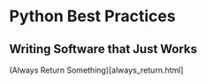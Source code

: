 # Python Best Practices

## Writing Software that Just Works



(Always Return Something)[always_return.html]
